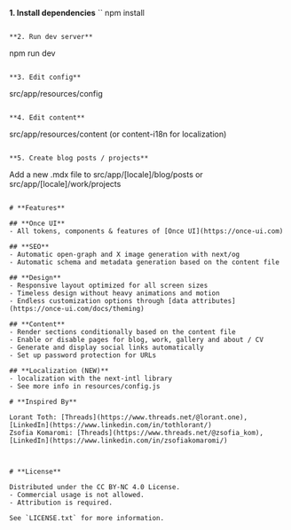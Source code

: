 
**1. Install dependencies**
``
npm install
```

**2. Run dev server**
```
npm run dev
```

**3. Edit config**
```
src/app/resources/config
```

**4. Edit content**
```
src/app/resources/content (or content-i18n for localization)
```

**5. Create blog posts / projects**
```
Add a new .mdx file to src/app/[locale]/blog/posts or src/app/[locale]/work/projects
```

# **Features**

## **Once UI**
- All tokens, components & features of [Once UI](https://once-ui.com)

## **SEO**
- Automatic open-graph and X image generation with next/og
- Automatic schema and metadata generation based on the content file

## **Design**
- Responsive layout optimized for all screen sizes
- Timeless design without heavy animations and motion
- Endless customization options through [data attributes](https://once-ui.com/docs/theming)

## **Content**
- Render sections conditionally based on the content file
- Enable or disable pages for blog, work, gallery and about / CV
- Generate and display social links automatically
- Set up password protection for URLs
 
## **Localization (NEW)**
- localization with the next-intl library
- See more info in resources/config.js

# **Inspired By**

Lorant Toth: [Threads](https://www.threads.net/@lorant.one), [LinkedIn](https://www.linkedin.com/in/tothlorant/)  
Zsofia Komaromi: [Threads](https://www.threads.net/@zsofia_kom), [LinkedIn](https://www.linkedin.com/in/zsofiakomaromi/)



# **License**

Distributed under the CC BY-NC 4.0 License.
- Commercial usage is not allowed.
- Attribution is required.

See `LICENSE.txt` for more information.




